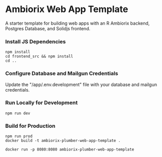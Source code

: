 # Ambiorix Web App Template

A starter template for building web apps with an R Ambiorix backend, Postgres Database, 
and Solidjs frontend.

### Install JS Dependencies

```terminal
npm install
cd frontend_src && npm install
cd ..
```

### Configure Database and Mailgun Credentials

Update the "/app/.env.development" file with your database and mailgun credentials.

### Run Locally for Development

```terminal
npm run dev
```

### Build for Production

```terminal
npm run prod
docker build -t ambiorix-plumber-web-app-template .

docker run -p 8080:8080 ambiorix-plumber-web-app-template
```
